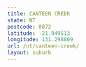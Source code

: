 ```yaml
---
title: CANTEEN CREEK
state: NT
postcode: 0872
latitude: -21.949513
longitude: 131.298809
url: /nt/canteen-creek/
layout: suburb
---
```

